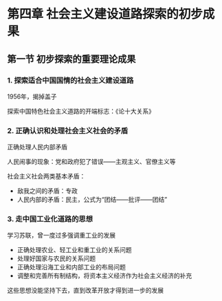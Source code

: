 # 第四章 社会主义建设道路探索的初步成果

## 第一节 初步探索的重要理论成果

### 1. 探索适合中国国情的社会主义建设道路

1956年，揭掉盖子

探索中国特色社会主义道路的开端标志：《论十大关系》

### 2. 正确认识和处理社会主义社会的矛盾

正确处理人民内部矛盾

人民闹事的现象：党和政府犯了错误——主观主义、官僚主义等

社会主义社会两类基本矛盾：

- 敌我之间的矛盾：专政
- 人民内部的矛盾：民主，公式为“团结——批评——团结”

### 3. 走中国工业化道路的思想

学习苏联，曾一度过多强调重工业的发展

- 正确处理农业、轻工业和重工业的关系问题
- 处理好国家与农民的关系问题
- 正确处理沿海工业和内部工业的布局问题
- 调整和完善所有制结构，将资本主义经济作为社会主义经济的补充

这些思想没能坚持下去，直到改革开放才得到进一步的发展